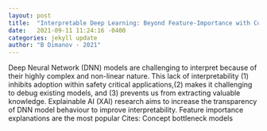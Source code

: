 ```yaml
---
layout: post
title:  "Interpretable Deep Learning: Beyond Feature-Importance with Concept-based Explanations"
date:   2021-09-11 11:24:16 -0400
categories: jekyll update
author: "B Dimanov - 2021"
---
```

Deep Neural Network (DNN) models are challenging to interpret because of their highly complex and non-linear nature. This lack of interpretability (1) inhibits adoption within safety critical applications,(2) makes it challenging to debug existing models, and (3) prevents us from extracting valuable knowledge. Explainable AI (XAI) research aims to increase the transparency of DNN model behaviour to improve interpretability. Feature importance explanations are the most popular Cites: Concept bottleneck models